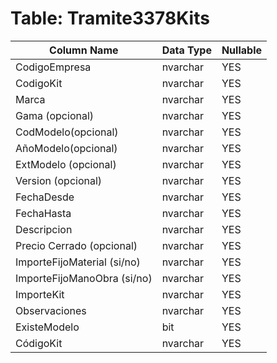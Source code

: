 # Table: Tramite3378Kits

| Column Name | Data Type | Nullable |
|-------------|-----------|----------|
| CodigoEmpresa | nvarchar | YES |
| CodigoKit | nvarchar | YES |
| Marca | nvarchar | YES |
| Gama (opcional) | nvarchar | YES |
| CodModelo(opcional) | nvarchar | YES |
| AñoModelo(opcional) | nvarchar | YES |
| ExtModelo (opcional) | nvarchar | YES |
| Version (opcional) | nvarchar | YES |
| FechaDesde | nvarchar | YES |
| FechaHasta | nvarchar | YES |
| Descripcion | nvarchar | YES |
| Precio Cerrado (opcional) | nvarchar | YES |
| ImporteFijoMaterial (si/no) | nvarchar | YES |
| ImporteFijoManoObra (si/no) | nvarchar | YES |
| ImporteKit | nvarchar | YES |
| Observaciones | nvarchar | YES |
| ExisteModelo | bit | YES |
| CódigoKit | nvarchar | YES |
